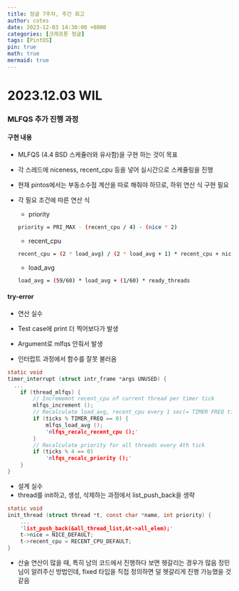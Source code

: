 ```yaml
---
title: 정글 7주차, 주간 회고
author: cotes
date: 2023-12-03 14:30:00 +0800
categories: [크래프톤 정글]
tags: [PintOS]
pin: true
math: true
mermaid: true
---
```


# 2023.12.03 WIL

### MLFQS 추가 진행 과정

#### 구현 내용

- MLFQS (4.4 BSD 스케쥴러와 유사함)을 구현 하는 것이 목표

- 각 스레드에 niceness, recent_cpu 등을 넣어 실시간으로 스케쥴링을 진행

- 현재 pintos에서는 부동소수점 계산을 따로 해줘야 하므로, 하위 연산 식 구현 필요

- 각 필요 조건에 따른 연산 식

  - priority

  ```bash
  priority = PRI_MAX - (recent_cpu / 4) - (nice * 2)
  ```

  - recent_cpu

  ```bash
  recent_cpu = (2 * load_avg) / (2 * load_avg + 1) * recent_cpu + nice
  ```

  - load_avg

  ```bash
  load_avg = (59/60) * load_avg + (1/60) * ready_threads
  ```

#### try-error

- 연산 실수
- Test case에 print 더 찍어보다가 발생
- Argument로 mlfqs 안줘서 발생

- 인터럽트 과정에서 함수를 잘못 불러옴

```c
static void
timer_interrupt (struct intr_frame *args UNUSED) {
  ...
	if (thread_mlfqs) {
		// Incrememnt recent_cpu of current thread per timer tick
		mlfqs_increment ();
		// Recalculate load_avg, recent_cpu every 1 sec(= TIMER FREQ ticks)
		if (ticks % TIMER_FREQ == 0) {
			mlfqs_load_avg ();
			'mlfqs_recalc_recent_cpu ();'
		}
		// Recalculate priority for all threads every 4th tick
		if (ticks % 4 == 0)
			'mlfqs_recalc_priority ();'
	}
}
```

- 설계 실수
- thread를 init하고, 생성, 삭제하는 과정에서 list_push_back을 생략

```c
static void
init_thread (struct thread *t, const char *name, int priority) {
	...
	'list_push_back(&all_thread_list,&t->all_elem);'
	t->nice = NICE_DEFAULT;
	t->recent_cpu = RECENT_CPU_DEFAULT;
}
```

- 산술 연산이 많을 때, 특히 남의 코드에서 진행하다 보면 헷갈리는 경우가 많음
  정민님이 알려주신 방법인데, fixed 타입을 직접 정의하면 덜 헷갈리게 진행 가능했을 것 같음
